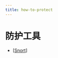 ```yaml
---
title: how-to-protect
---
```


# 防护工具

- [[Snort]]

[//begin]: # "Autogenerated link references for markdown compatibility"
[Snort]: snort.md "Snort"
[//end]: # "Autogenerated link references"